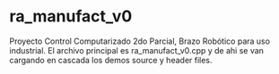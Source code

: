 # ra_manufact_v0
Proyecto Control Computarizado 2do Parcial, Brazo Robótico para uso industrial. 
El archivo principal es ra_manufact_v0.cpp y de ahi se van cargando en cascada los demos source y header files. 

